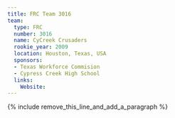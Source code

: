 ```yaml
---
title: FRC Team 3016
team:
  type: FRC
  number: 3016
  name: CyCreek Crusaders
  rookie_year: 2009
  location: Houston, Texas, USA
  sponsors:
  - Texas Workforce Commision
  - Cypress Creek High School
  links:
    Website:
---
```


{% include remove_this_line_and_add_a_paragraph %}